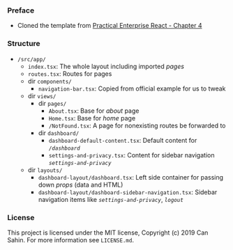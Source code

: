 
### Preface

- Cloned the template from [Practical Enterprise React - Chapter 4](https://github.com/webmasterdevlin/practical-enterprise-react/tree/master/chapter-4/starter-boilerplate)

### Structure

- `/src/app/`
  - `index.tsx`: The whole layout including imported *pages*
  - `routes.tsx`: Routes for pages
  - dir `components/`
    - `navigation-bar.tsx`: Copied from official example for us to tweak
  - dir `views/`
    - dir `pages/`
      - `About.tsx`: Base for *about* page
      - `Home.tsx`: Base for *home* page
      - `/NotFound.tsx`: A page for nonexisting routes be forwarded to
    - dir `dashboard/`
      - `dashboard-default-content.tsx`: Default content for *`/dashboard`*
      - `settings-and-privacy.tsx`: Content for sidebar navigation *`settings-and-privacy`*
  - dir `layouts/`
    - `dashboard-layout/dashboard.tsx`: Left side container for passing down *props* (data and HTML)
    - `dashboard-layout/dashboard-sidebar-navigation.tsx`: Sidebar navigation items like *`settings-and-privacy`*, *`logout`*

### License

This project is licensed under the MIT license, Copyright (c) 2019 Can Sahin.
For more information see `LICENSE.md`.
